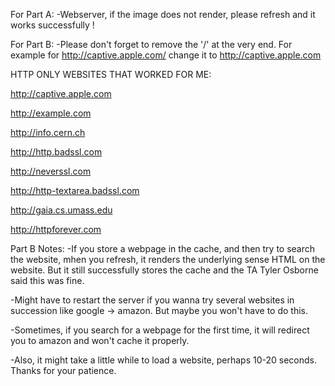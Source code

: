 For Part A: 
-Webserver, if the image does not render, please refresh and it works successfully !

For Part B:
-Please don't forget to remove the '/' at the very end. For example for http://captive.apple.com/ change it to http://captive.apple.com

HTTP ONLY WEBSITES THAT WORKED FOR ME:

http://captive.apple.com

http://example.com 

http://info.cern.ch

http://http.badssl.com

http://neverssl.com

http://http-textarea.badssl.com

http://gaia.cs.umass.edu

http://httpforever.com

Part B Notes:
-If you store a webpage in the cache, and then try to search the website, mhen you refresh, it renders the underlying sense HTML on the website. But it still successfully stores the cache and the TA Tyler Osborne said this was fine.

-Might have to restart the server if you wanna try several websites in succession like google -> amazon. But maybe you won't have to do this.

-Sometimes, if you search for a webpage for the first time, it will redirect you to amazon and won't cache it properly. 

-Also, it might take a little while to load a website, perhaps 10-20 seconds. Thanks for your patience.
